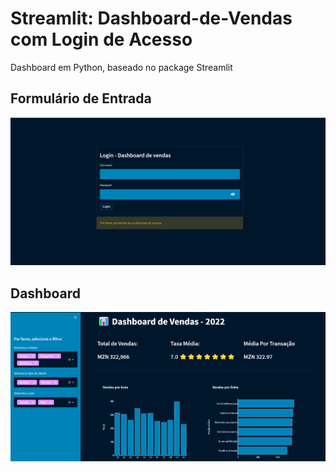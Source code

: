 # Streamlit: Dashboard-de-Vendas com Login de Acesso
 Dashboard em Python, baseado no package Streamlit

## Formulário de Entrada
![375CCFBB-71E5-4040-AE2E-A79D9FD04E6E](https://raw.githubusercontent.com/jmrafael/Dashboard-de-Vendas/main/img/1.login.png)

## Dashboard
![375CCFBB-71E5-4040-AE2E-A79D9FD04E6E](https://raw.githubusercontent.com/jmrafael/Dashboard-de-Vendas/main/img/2.Dashboard.png)